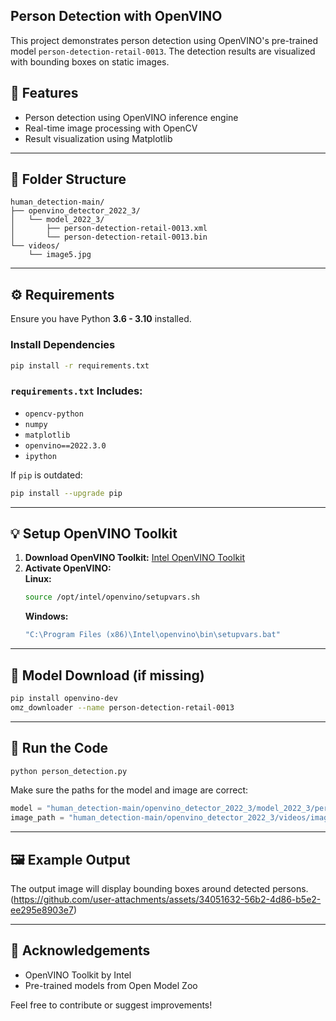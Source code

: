 ## Person Detection with OpenVINO

This project demonstrates person detection using OpenVINO's pre-trained model `person-detection-retail-0013`. The detection results are visualized with bounding boxes on static images.

## 🚀 Features

- Person detection using OpenVINO inference engine
- Real-time image processing with OpenCV
- Result visualization using Matplotlib

---

## 📂 Folder Structure

```
human_detection-main/
├── openvino_detector_2022_3/
│   └── model_2022_3/
│       ├── person-detection-retail-0013.xml
│       └── person-detection-retail-0013.bin
└── videos/
    └── image5.jpg
```

---

## ⚙️ Requirements

Ensure you have Python **3.6 - 3.10** installed.

### Install Dependencies

```bash
pip install -r requirements.txt
```

### `requirements.txt` Includes:

- `opencv-python`
- `numpy`
- `matplotlib`
- `openvino==2022.3.0`
- `ipython`

If `pip` is outdated:

```bash
pip install --upgrade pip
```

---

## 💡 Setup OpenVINO Toolkit

1. **Download OpenVINO Toolkit:** [Intel OpenVINO Toolkit](https://www.intel.com/content/www/us/en/developer/tools/openvino-toolkit/download.html)
2. **Activate OpenVINO:**\
   **Linux:**
   ```bash
   source /opt/intel/openvino/setupvars.sh
   ```
   **Windows:**
   ```bash
   "C:\Program Files (x86)\Intel\openvino\bin\setupvars.bat"
   ```

---

## 🧠 Model Download (if missing)

```bash
pip install openvino-dev
omz_downloader --name person-detection-retail-0013
```

---

## 📸 Run the Code

```bash
python person_detection.py
```

Make sure the paths for the model and image are correct:

```python
model = "human_detection-main/openvino_detector_2022_3/model_2022_3/person-detection-retail-0013.xml"
image_path = "human_detection-main/openvino_detector_2022_3/videos/image5.jpg"
```

---

## 🖼️ Example Output

The output image will display bounding boxes around detected persons.
(https://github.com/user-attachments/assets/34051632-56b2-4d86-b5e2-ee295e8903e7)


---

## 🙏 Acknowledgements

- OpenVINO Toolkit by Intel
- Pre-trained models from Open Model Zoo

Feel free to contribute or suggest improvements!

